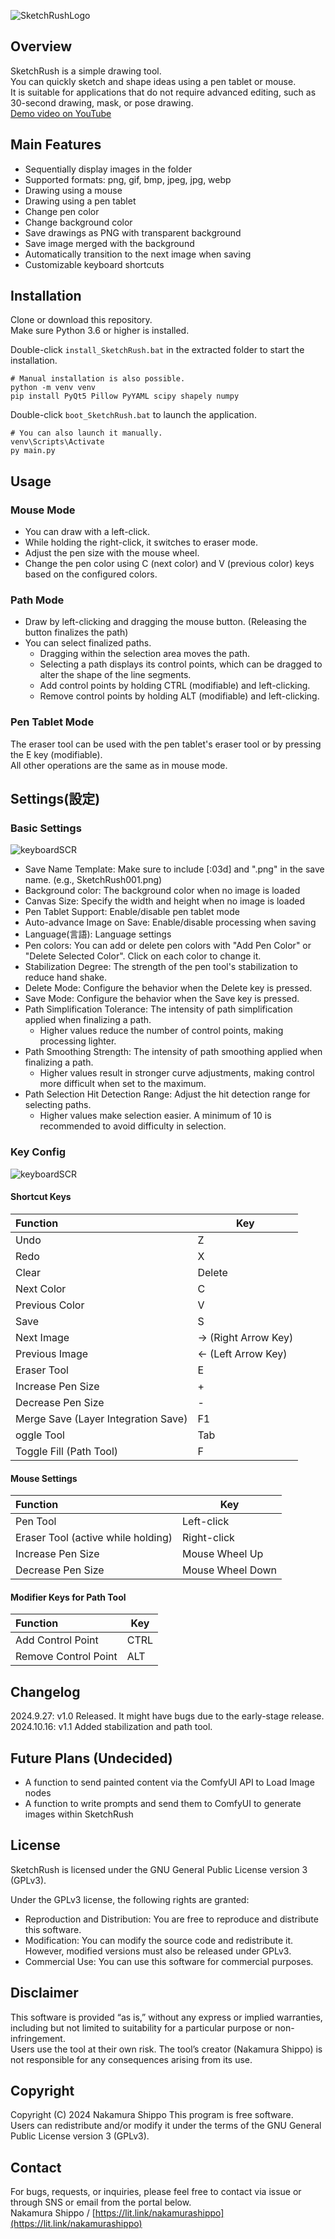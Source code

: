 ![SketchRushLogo](https://github.com/NakamuraShippo/SketchRush/blob/main/image/SketchRushLogo.png)

## Overview
SketchRush is a simple drawing tool.  
You can quickly sketch and shape ideas using a pen tablet or mouse.  
It is suitable for applications that do not require advanced editing, such as 30-second drawing, mask, or pose drawing.  
[Demo video on YouTube](https://youtu.be/DLPtTu0L4a0)  

## Main Features
- Sequentially display images in the folder  
- Supported formats: png, gif, bmp, jpeg, jpg, webp  
- Drawing using a mouse  
- Drawing using a pen tablet  
- Change pen color  
- Change background color  
- Save drawings as PNG with transparent background  
- Save image merged with the background  
- Automatically transition to the next image when saving  
- Customizable keyboard shortcuts  

## Installation
Clone or download this repository.  
Make sure Python 3.6 or higher is installed.  

Double-click `install_SketchRush.bat` in the extracted folder to start the installation.  
~~~
# Manual installation is also possible.
python -m venv venv
pip install PyQt5 Pillow PyYAML scipy shapely numpy
~~~
Double-click `boot_SketchRush.bat` to launch the application.  
~~~
# You can also launch it manually.
venv\Scripts\Activate
py main.py
~~~

## Usage
### Mouse Mode  
- You can draw with a left-click.  
- While holding the right-click, it switches to eraser mode.  
- Adjust the pen size with the mouse wheel.  
- Change the pen color using C (next color) and V (previous color) keys based on the configured colors.

### Path Mode
- Draw by left-clicking and dragging the mouse button. (Releasing the button finalizes the path)
- You can select finalized paths.
  - Dragging within the selection area moves the path.
  - Selecting a path displays its control points, which can be dragged to alter the shape of the line segments.
  - Add control points by holding CTRL (modifiable) and left-clicking.
  - Remove control points by holding ALT (modifiable) and left-clicking.

### Pen Tablet Mode
The eraser tool can be used with the pen tablet's eraser tool or by pressing the E key (modifiable).  
All other operations are the same as in mouse mode.  
  
## Settings(設定)
### Basic Settings
![keyboardSCR](https://github.com/NakamuraShippo/SketchRush/blob/main/image/BasicSetting_EN.png)  
- Save Name Template: Make sure to include [:03d] and ".png" in the save name. (e.g., SketchRush001.png)  
- Background color: The background color when no image is loaded  
- Canvas Size: Specify the width and height when no image is loaded  
- Pen Tablet Support: Enable/disable pen tablet mode  
- Auto-advance Image on Save: Enable/disable processing when saving  
- Language(言語): Language settings  
- Pen colors: You can add or delete pen colors with "Add Pen Color" or "Delete Selected Color". Click on each color to change it.  
- Stabilization Degree: The strength of the pen tool's stabilization to reduce hand shake.
- Delete Mode: Configure the behavior when the Delete key is pressed.
- Save Mode: Configure the behavior when the Save key is pressed.
- Path Simplification Tolerance: The intensity of path simplification applied when finalizing a path.
  - Higher values reduce the number of control points, making processing lighter.
- Path Smoothing Strength: The intensity of path smoothing applied when finalizing a path.
  - Higher values result in stronger curve adjustments, making control more difficult when set to the maximum.
- Path Selection Hit Detection Range: Adjust the hit detection range for selecting paths.
  - Higher values make selection easier. A minimum of 10 is recommended to avoid difficulty in selection.

### Key Config
![keyboardSCR](https://github.com/NakamuraShippo/SketchRush/blob/main/image/KeyConfig_EN.png)  
#### Shortcut Keys
| Function |  Key |
|:---------------|------|
Undo | Z  
Redo | X  
Clear | Delete  
Next Color | C  
Previous Color | V  
Save | S  
Next Image | → (Right Arrow Key)  
Previous Image | ← (Left Arrow Key)  
Eraser Tool | E  
Increase Pen Size | +  
Decrease Pen Size | -  
Merge Save (Layer Integration Save) | F1  
oggle Tool	| Tab
Toggle Fill (Path Tool) | F

#### Mouse Settings
| Function | Key |
|:---------------|------|
Pen Tool | Left-click  
Eraser Tool (active while holding) | Right-click  
Increase Pen Size | Mouse Wheel Up  
Decrease Pen Size | Mouse Wheel Down  

#### Modifier Keys for Path Tool
| Function | Key |
|:---------------|------|
Add Control Point | CTRL
Remove Control Point | ALT
## Changelog
2024.9.27: v1.0 Released. It might have bugs due to the early-stage release.  
2024.10.16: v1.1 Added stabilization and path tool.  

## Future Plans (Undecided)
- A function to send painted content via the ComfyUI API to Load Image nodes  
- A function to write prompts and send them to ComfyUI to generate images within SketchRush  

## License
SketchRush is licensed under the GNU General Public License version 3 (GPLv3).  
  
Under the GPLv3 license, the following rights are granted:  

- Reproduction and Distribution: You are free to reproduce and distribute this software.
- Modification: You can modify the source code and redistribute it.
However, modified versions must also be released under GPLv3.
- Commercial Use: You can use this software for commercial purposes.
  
## Disclaimer
This software is provided “as is,” without any express or implied warranties, including but not limited to suitability for a particular purpose or non-infringement.  
Users use the tool at their own risk.   The tool’s creator (Nakamura Shippo) is not responsible for any consequences arising from its use.  
  
## Copyright
Copyright (C) 2024 Nakamura Shippo
This program is free software.  
Users can redistribute and/or modify it under the terms of the GNU General Public License version 3 (GPLv3).  
  
## Contact
For bugs, requests, or inquiries, please feel free to contact via issue or through SNS or email from the portal below.  
Nakamura Shippo / [https://lit.link/nakamurashippo](https://lit.link/nakamurashippo)
